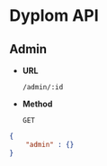# Dyplom API

## Admin

* **URL**

    `/admin/:id`

* **Method**

    `GET`

```json
{
    "admin" : {}
}
```
